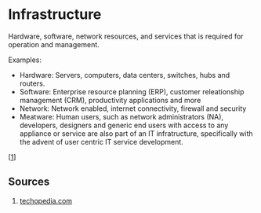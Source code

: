# Infrastructure
Hardware, software, network resources, and services that is required for operation and management.

Examples:
* Hardware: Servers, computers, data centers, switches, hubs and routers.
* Software: Enterprise resource planning (ERP), customer releationship management (CRM), productivity applications and more
* Network: Network enabled, internet connectivity, firewall and security
* Meatware: Human users, such as network administrators (NA), developers, designers and generic end users with access to any appliance or service are also part of an IT infratructure, specifically with the advent of user centric IT service development.

[[1](#sources)]

## Sources
1. [techopedia.com](https://www.techopedia.com/definition/29199/it-infrastructure)